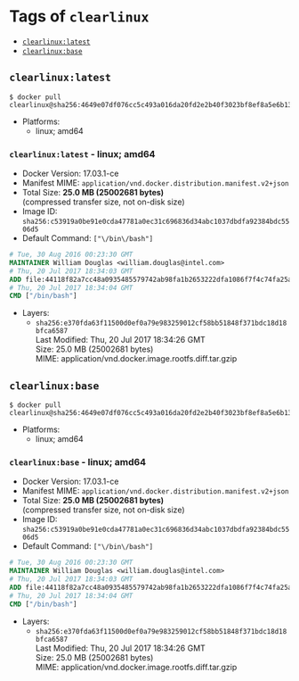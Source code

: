 <!-- THIS FILE IS GENERATED VIA './update-remote.sh' -->

# Tags of `clearlinux`

-	[`clearlinux:latest`](#clearlinuxlatest)
-	[`clearlinux:base`](#clearlinuxbase)

## `clearlinux:latest`

```console
$ docker pull clearlinux@sha256:4649e07df076cc5c493a016da20fd2e2b40f3023bf8ef8a5e6b13189583fbaa2
```

-	Platforms:
	-	linux; amd64

### `clearlinux:latest` - linux; amd64

-	Docker Version: 17.03.1-ce
-	Manifest MIME: `application/vnd.docker.distribution.manifest.v2+json`
-	Total Size: **25.0 MB (25002681 bytes)**  
	(compressed transfer size, not on-disk size)
-	Image ID: `sha256:c53919a0be91e0cda47781a0ec31c696836d34abc1037dbdfa92384bdc5506d5`
-	Default Command: `["\/bin\/bash"]`

```dockerfile
# Tue, 30 Aug 2016 00:23:30 GMT
MAINTAINER William Douglas <william.douglas@intel.com>
# Thu, 20 Jul 2017 18:34:03 GMT
ADD file:44118f82a7cc48a0935485579742ab98fa1b2653222dfa1086f7f4c74fa25ac1 in / 
# Thu, 20 Jul 2017 18:34:04 GMT
CMD ["/bin/bash"]
```

-	Layers:
	-	`sha256:e370fda63f11500d0ef0a79e983259012cf58bb51848f371bdc18d18bfca6587`  
		Last Modified: Thu, 20 Jul 2017 18:34:26 GMT  
		Size: 25.0 MB (25002681 bytes)  
		MIME: application/vnd.docker.image.rootfs.diff.tar.gzip

## `clearlinux:base`

```console
$ docker pull clearlinux@sha256:4649e07df076cc5c493a016da20fd2e2b40f3023bf8ef8a5e6b13189583fbaa2
```

-	Platforms:
	-	linux; amd64

### `clearlinux:base` - linux; amd64

-	Docker Version: 17.03.1-ce
-	Manifest MIME: `application/vnd.docker.distribution.manifest.v2+json`
-	Total Size: **25.0 MB (25002681 bytes)**  
	(compressed transfer size, not on-disk size)
-	Image ID: `sha256:c53919a0be91e0cda47781a0ec31c696836d34abc1037dbdfa92384bdc5506d5`
-	Default Command: `["\/bin\/bash"]`

```dockerfile
# Tue, 30 Aug 2016 00:23:30 GMT
MAINTAINER William Douglas <william.douglas@intel.com>
# Thu, 20 Jul 2017 18:34:03 GMT
ADD file:44118f82a7cc48a0935485579742ab98fa1b2653222dfa1086f7f4c74fa25ac1 in / 
# Thu, 20 Jul 2017 18:34:04 GMT
CMD ["/bin/bash"]
```

-	Layers:
	-	`sha256:e370fda63f11500d0ef0a79e983259012cf58bb51848f371bdc18d18bfca6587`  
		Last Modified: Thu, 20 Jul 2017 18:34:26 GMT  
		Size: 25.0 MB (25002681 bytes)  
		MIME: application/vnd.docker.image.rootfs.diff.tar.gzip
